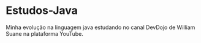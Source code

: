 # Estudos-Java
Minha evolução na linguagem java estudando no canal DevDojo de William Suane na plataforma YouTube.
